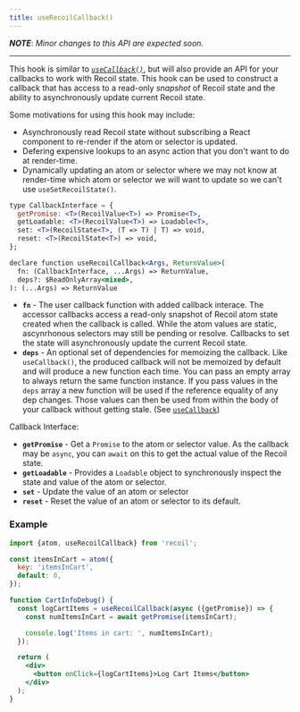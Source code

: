```yaml
---
title: useRecoilCallback()
---
```


***NOTE***: *Minor changes to this API are expected soon.*

----

This hook is similar to [*`useCallback()`*](https://reactjs.org/docs/hooks-reference.html#usecallback), but will also provide an API for your callbacks to work with Recoil state.  This hook can be used to construct a callback that has access to a read-only *snapshot* of Recoil state and the ability to asynchronously update current Recoil state.

Some motivations for using this hook may include:
* Asynchronously read Recoil state without subscribing a React component to re-render if the atom or selector is updated.
* Defering expensive lookups to an async action that you don't want to do at render-time.
* Dynamically updating an atom or selector where we may not know at render-time which atom or selector we will want to update so we can't use `useSetRecoilState()`.

```jsx
type CallbackInterface = {
  getPromise: <T>(RecoilValue<T>) => Promise<T>,
  getLoadable: <T>(RecoilValue<T>) => Loadable<T>,
  set: <T>(RecoilState<T>, (T => T) | T) => void,
  reset: <T>(RecoilState<T>) => void,
};

declare function useRecoilCallback<Args, ReturnValue>(
  fn: (CallbackInterface, ...Args) => ReturnValue,
  deps?: $ReadOnlyArray<mixed>,
): (...Args) => ReturnValue
```

* **`fn`** - The user callback function with added callback interace.  The accessor callbacks access a read-only snapshot of Recoil atom state created when the callback is called.  While the atom values are static, ascynrhonous selectors may still be pending or resolve.  Callbacks to set the state will asynchronously update the current Recoil state.
* **`deps`** - An optional set of dependencies for memoizing the callback.  Like `useCallback()`, the produced callback will not be memoized by default and will produce a new function each time.  You can pass an empty array to always return the same function instance.  If you pass values in the `deps` array a new function will be used if the reference equality of any dep changes.  Those values can then be used from within the body of your callback without getting stale.  (See [`useCallback`](https://reactjs.org/docs/hooks-reference.html#usecallback))

Callback Interface:
* **`getPromise`** - Get a `Promise` to the atom or selector value.  As the callback may be `async`, you can `await` on this to get the actual value of the Recoil state.
* **`getLoadable`** - Provides a `Loadable` object to synchronously inspect the state and value of the atom or selector.
* **`set`** - Update the value of an atom or selector
* **`reset`** - Reset the value of an atom or selector to its default.

### Example

```jsx
import {atom, useRecoilCallback} from 'recoil';

const itemsInCart = atom({
  key: 'itemsInCart',
  default: 0,
});

function CartInfoDebug() {
  const logCartItems = useRecoilCallback(async ({getPromise}) => {
    const numItemsInCart = await getPromise(itemsInCart);

    console.log('Items in cart: ', numItemsInCart);
  });

  return (
    <div>
      <button onClick={logCartItems}>Log Cart Items</button>
    </div>
  );
}
```
